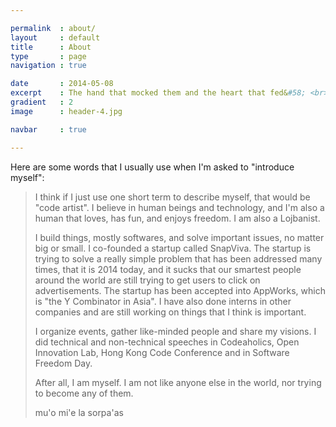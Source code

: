 ```yaml
---

permalink  : about/
layout     : default
title      : About
type       : page
navigation : true

date       : 2014-05-08
excerpt    : The hand that mocked them and the heart that fed&#58; <br>And on the pedestal these words appear&#58;<br>'My name is sorpa'as, king of kings&#58;<br>Look on my works, ye Mighty, and laugh!'
gradient   : 2
image      : header-4.jpg

navbar     : true

---
```


Here are some words that I usually use when I'm asked to "introduce myself":

> I think if I just use one short term to describe myself, that would be "code artist". I believe in human beings and technology, and I'm also a human that loves, has fun, and enjoys freedom. I am also a Lojbanist.
>
> I build things, mostly softwares, and solve important issues, no matter big or small. I co-founded a startup called SnapViva. The startup is trying to solve a really simple problem that has been addressed many times, that it is 2014 today, and it sucks that our smartest people around the world are still trying to get users to click on advertisements. The startup has been accepted into AppWorks, which is "the Y Combinator in Asia". I have also done interns in other companies and are still working on things that I think is important.
>
> I organize events, gather like-minded people and share my visions. I did technical and non-technical speeches in Codeaholics, Open Innovation Lab, Hong Kong Code Conference and in Software Freedom Day.
>
> After all, I am myself. I am not like anyone else in the world, nor trying to become any of them.
>
> mu'o mi'e la sorpa'as

